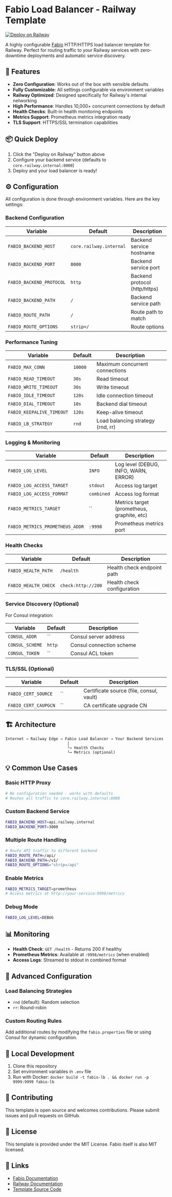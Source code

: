 # Fabio Load Balancer - Railway Template

[![Deploy on Railway](https://railway.app/button.svg)](https://railway.app/template/fabio-lb)

A highly configurable [Fabio](https://fabiolb.net/) HTTP/HTTPS load balancer template for Railway. Perfect for routing traffic to your Railway services with zero-downtime deployments and automatic service discovery.

## 🚀 Features

- **Zero Configuration**: Works out of the box with sensible defaults
- **Fully Customizable**: All settings configurable via environment variables
- **Railway Optimized**: Designed specifically for Railway's internal networking
- **High Performance**: Handles 10,000+ concurrent connections by default
- **Health Checks**: Built-in health monitoring endpoints
- **Metrics Support**: Prometheus metrics integration ready
- **TLS Support**: HTTPS/SSL termination capabilities

## 📦 Quick Deploy

1. Click the "Deploy on Railway" button above
2. Configure your backend service (defaults to `core.railway.internal:8000`)
3. Deploy and your load balancer is ready!

## ⚙️ Configuration

All configuration is done through environment variables. Here are the key settings:

### Backend Configuration

| Variable                 | Default                 | Description                   |
| ------------------------ | ----------------------- | ----------------------------- |
| `FABIO_BACKEND_HOST`     | `core.railway.internal` | Backend service hostname      |
| `FABIO_BACKEND_PORT`     | `8000`                  | Backend service port          |
| `FABIO_BACKEND_PROTOCOL` | `http`                  | Backend protocol (http/https) |
| `FABIO_BACKEND_PATH`     | `/`                     | Backend service path          |
| `FABIO_ROUTE_PATH`       | `/`                     | Route path to match           |
| `FABIO_ROUTE_OPTIONS`    | `strip=/`               | Route options                 |

### Performance Tuning

| Variable                  | Default | Description                               |
| ------------------------- | ------- | ----------------------------------------- |
| `FABIO_MAX_CONN`          | `10000` | Maximum concurrent connections            |
| `FABIO_READ_TIMEOUT`      | `30s`   | Read timeout                              |
| `FABIO_WRITE_TIMEOUT`     | `30s`   | Write timeout                             |
| `FABIO_IDLE_TIMEOUT`      | `120s`  | Idle connection timeout                   |
| `FABIO_DIAL_TIMEOUT`      | `10s`   | Backend dial timeout                      |
| `FABIO_KEEPALIVE_TIMEOUT` | `120s`  | Keep-alive timeout                        |
| `FABIO_LB_STRATEGY`       | `rnd`   | Load balancing strategy (rnd, rr) |

### Logging & Monitoring

| Variable                        | Default    | Description                                |
| ------------------------------- | ---------- | ------------------------------------------ |
| `FABIO_LOG_LEVEL`               | `INFO`     | Log level (DEBUG, INFO, WARN, ERROR)       |
| `FABIO_LOG_ACCESS_TARGET`       | `stdout`   | Access log target                          |
| `FABIO_LOG_ACCESS_FORMAT`       | `combined` | Access log format                          |
| `FABIO_METRICS_TARGET`          | ``         | Metrics target (prometheus, graphite, etc) |
| `FABIO_METRICS_PROMETHEUS_ADDR` | `:9998`    | Prometheus metrics port                    |

### Health Checks

| Variable             | Default            | Description                |
| -------------------- | ------------------ | -------------------------- |
| `FABIO_HEALTH_PATH`  | `/health`          | Health check endpoint path |
| `FABIO_HEALTH_CHECK` | `check:http://200` | Health check configuration |

### Service Discovery (Optional)

For Consul integration:

| Variable        | Default | Description              |
| --------------- | ------- | ------------------------ |
| `CONSUL_ADDR`   | ``      | Consul server address    |
| `CONSUL_SCHEME` | `http`  | Consul connection scheme |
| `CONSUL_TOKEN`  | ``      | Consul ACL token         |

### TLS/SSL (Optional)

| Variable             | Default | Description                              |
| -------------------- | ------- | ---------------------------------------- |
| `FABIO_CERT_SOURCE`  | ``      | Certificate source (file, consul, vault) |
| `FABIO_CERT_CAUPGCN` | ``      | CA certificate upgrade CN                |

## 🏗️ Architecture

```
Internet → Railway Edge → Fabio Load Balancer → Your Backend Services
                           |
                           └→ Health Checks
                           └→ Metrics (optional)
```

## 💡 Common Use Cases

### Basic HTTP Proxy

```bash
# No configuration needed - works with defaults
# Routes all traffic to core.railway.internal:8000
```

### Custom Backend Service

```bash
FABIO_BACKEND_HOST=api.railway.internal
FABIO_BACKEND_PORT=3000
```

### Multiple Route Handling

```bash
# Route API traffic to different backend
FABIO_ROUTE_PATH=/api/
FABIO_BACKEND_PATH=/v1/
FABIO_ROUTE_OPTIONS="strip=/api"
```

### Enable Metrics

```bash
FABIO_METRICS_TARGET=prometheus
# Access metrics at http://your-service:9998/metrics
```

### Debug Mode

```bash
FABIO_LOG_LEVEL=DEBUG
```

## 📊 Monitoring

- **Health Check**: `GET /health` - Returns 200 if healthy
- **Prometheus Metrics**: Available at `:9998/metrics` (when enabled)
- **Access Logs**: Streamed to stdout in combined format

## 🔧 Advanced Configuration

### Load Balancing Strategies

- `rnd` (default): Random selection
- `rr`: Round-robin

### Custom Routing Rules

Add additional routes by modifying the `fabio.properties` file or using Consul for dynamic configuration.

## 📝 Local Development

1. Clone this repository
2. Set environment variables in `.env` file
3. Run with Docker: `docker build -t fabio-lb . && docker run -p 9999:9999 fabio-lb`

## 🤝 Contributing

This template is open source and welcomes contributions. Please submit issues and pull requests on GitHub.

## 📄 License

This template is provided under the MIT License. Fabio itself is also MIT licensed.

## 🔗 Links

- [Fabio Documentation](https://fabiolb.net/)
- [Railway Documentation](https://docs.railway.app/)
- [Template Source Code](https://github.com/NovusEdge/fabio-railway)
